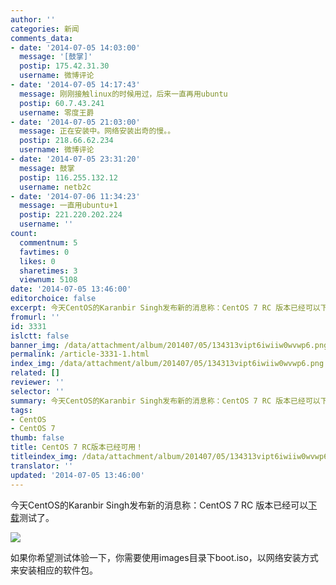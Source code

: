 ```yaml
---
author: ''
categories: 新闻
comments_data:
- date: '2014-07-05 14:03:00'
  message: '[鼓掌]'
  postip: 175.42.31.30
  username: 微博评论
- date: '2014-07-05 14:17:43'
  message: 刚刚接触linux的时候用过，后来一直再用ubuntu
  postip: 60.7.43.241
  username: 零度王爵
- date: '2014-07-05 21:03:00'
  message: 正在安装中。网络安装出奇的慢。。
  postip: 218.66.62.234
  username: 微博评论
- date: '2014-07-05 23:31:20'
  message: 鼓掌
  postip: 116.255.132.12
  username: netb2c
- date: '2014-07-06 11:34:23'
  message: 一直用ubuntu+1
  postip: 221.220.202.224
  username: ''
count:
  commentnum: 5
  favtimes: 0
  likes: 0
  sharetimes: 3
  viewnum: 5108
date: '2014-07-05 13:46:00'
editorchoice: false
excerpt: 今天CentOS的Karanbir Singh发布新的消息称：CentOS 7 RC 版本已经可以下载测试了。  如果你希望测试体验一下，你需要使用images目录下boot.iso，以网络安装方式安装来安装相应的软件包。
fromurl: ''
id: 3331
islctt: false
banner_img: /data/attachment/album/201407/05/134313vipt6iwiiw0wvwp6.png
permalink: /article-3331-1.html
index_img: /data/attachment/album/201407/05/134313vipt6iwiiw0wvwp6.png
related: []
reviewer: ''
selector: ''
summary: 今天CentOS的Karanbir Singh发布新的消息称：CentOS 7 RC 版本已经可以下载测试了。  如果你希望测试体验一下，你需要使用images目录下boot.iso，以网络安装方式安装来安装相应的软件包。
tags:
- CentOS
- CentOS 7
thumb: false
title: CentOS 7 RC版本已经可用！
titleindex_img: /data/attachment/album/201407/05/134313vipt6iwiiw0wvwp6.png
translator: ''
updated: '2014-07-05 13:46:00'
---
```


今天CentOS的Karanbir Singh发布新的消息称：CentOS 7 RC 版本已经可以[下载](http://buildlogs.centos.org/centos/7/os/x86_64-20140704-1/)测试了。


![](/data/attachment/album/201407/05/134313vipt6iwiiw0wvwp6.png)


如果你希望测试体验一下，你需要使用images目录下boot.iso，以网络安装方式来安装相应的软件包。